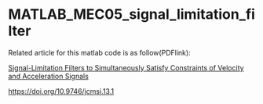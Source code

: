 # MATLAB_MEC05_signal_limitation_filter

Related article for this matlab code is as follow(PDFlink): 

[Signal-Limitation Filters to Simultaneously Satisfy Constraints of Velocity and Acceleration Signals](https://www.tandfonline.com/doi/pdf/10.9746/jcmsi.13.1?needAccess=true)

https://doi.org/10.9746/jcmsi.13.1
